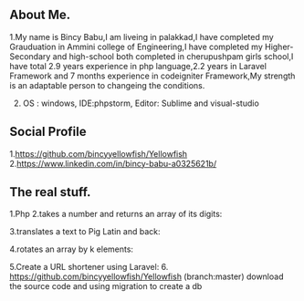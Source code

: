 
## About Me.

1.My name is Bincy Babu,I am liveing in palakkad,I have completed my Grauduation in Ammini college of 
  Engineering,I have completed my Higher-Secondary and high-school both  completed in cherupushpam girls school,I have total 2.9 years experience in php language,2.2 years in Laravel Framework and 7 months experience in codeigniter Framework,My strength is an adaptable person to changeing the conditions.

2. OS : windows, IDE:phpstorm, Editor: Sublime and visual-studio

## Social Profile

1.https://github.com/bincyyellowfish/Yellowfish
2.https://www.linkedin.com/in/bincy-babu-a0325621b/

## The real stuff.
1.Php 
2.takes a number and returns an array of its digits:
   <?php
    function ConvertToArray($num)
    {
      $a=array();
      $numdata=$num;
      $rem=0;
      for($i=0;$i<=strlen($num);$i++)
      {
        $rem=$numdata % 10;
        array_push($a,$rem);
        $numdata=$numdata/10;
      }
      echo $a;
    }
   ?>

3.translates a text to Pig Latin and back:


  <?php
     
     function PigLatin($str)
     {
      $strvalue=$str;
      $delimiter='';
      $words=explode($delimiter,$strvalue);
      $say=array();
      $pig='ay';
      foreach($words as $word)
      {
         array_push($say,strrev($word).$pig);

      }
      echo implode(" ",$say);
     }

   ?> 



4.rotates an array by k elements:

  <?php
   
   function RotateArray($rot,$arr)
   {
    $arrvalue=$arr;
    $rotateArray=array();
    for($i=0;$i<$rot;$i++)
    {
      array_push($rotateArray,$arrvalue[0]);
      $arrvalue=array_shift($arrvalue);
    }
    $arrvalue=array_merge($arrvalue,$rotateArray);
    echo $arrvalue;
   }

  ?>   

5.Create a URL shortener using Laravel:
  6. https://github.com/bincyyellowfish/Yellowfish (branch:master)
   download the source code and using migration to create a db
